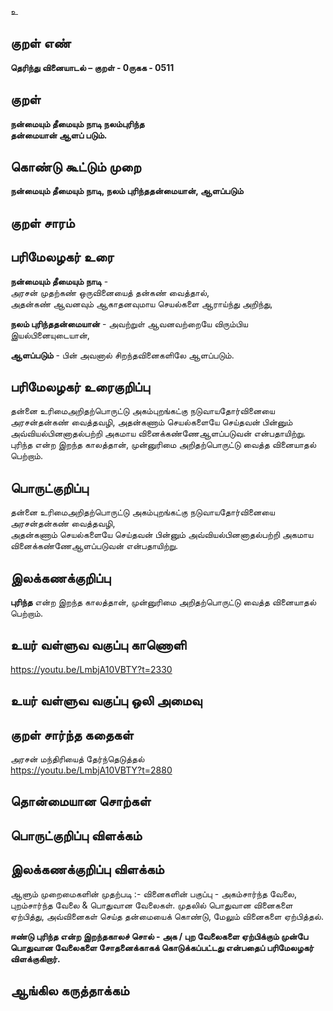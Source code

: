 உ

## குறள் எண் 

**தெரிந்து வினையாடல்  – குறள் - 0ருகக - 0511**  

## குறள் 

**நன்மையும் தீமையும் நாடி நலம்புரிந்த  
தன்மையான் ஆளப் படும்.**

## கொண்டு கூட்டும் முறை

**நன்மையும் தீமையும் நாடி, நலம் புரிந்ததன்மையான், ஆளப்படும்**

## குறள் சாரம் 


## பரிமேலழகர் உரை

**நன்மையும் தீமையும் நாடி** -  
அரசன் முதற்கண் ஒருவினையைத் தன்கண் வைத்தால்,  
அதன்கண் ஆவனவும் ஆகாதனவுமாய செயல்களை ஆராய்ந்து அறிந்து,  

**நலம் புரிந்ததன்மையான்** - அவற்றுள் ஆவனவற்றையே விரும்பிய இயல்பினையுடையான்,  

**ஆளப்படும்** - பின் அவனால் சிறந்தவினைகளிலே ஆளப்படும். 

## பரிமேலழகர் உரைகுறிப்பு   

தன்னை உரிமைஅறிதற்பொருட்டு அகம்புறங்கட்கு நடுவாயதோர்வினையை அரசன்தன்கண் வைத்தவழி, அதன்கணாம் செயல்களையே செய்தவன் பின்னும் அவ்வியல்பினனாதல்பற்றி அகமாய வினைக்கண்ணேஆளப்படுவன் என்பதாயிற்று.  
புரிந்த என்ற இறந்த காலத்தான், முன்னுரிமை அறிதற்பொருட்டு வைத்த வினையாதல் பெற்றாம்.    

## பொருட்குறிப்பு 

தன்னை உரிமைஅறிதற்பொருட்டு அகம்புறங்கட்கு நடுவாயதோர்வினையை அரசன்தன்கண் வைத்தவழி,  
அதன்கணாம் செயல்களையே செய்தவன் பின்னும் அவ்வியல்பினனாதல்பற்றி அகமாய வினைக்கண்ணேஆளப்படுவன் என்பதாயிற்று.  
 
## இலக்கணக்குறிப்பு  

**புரிந்த** என்ற இறந்த காலத்தான், முன்னுரிமை அறிதற்பொருட்டு வைத்த வினையாதல் பெற்றாம்.   

## உயர் வள்ளுவ வகுப்பு காணொளி

https://youtu.be/LmbjA10VBTY?t=2330

## உயர் வள்ளுவ வகுப்பு ஒலி அமைவு 

 
## குறள் சார்ந்த கதைகள் 

அரசன் மந்திரியைத் தேர்ந்தெடுத்தல்  
https://youtu.be/LmbjA10VBTY?t=2880

## தொன்மையான சொற்கள்


## பொருட்குறிப்பு விளக்கம்


## இலக்கணக்குறிப்பு விளக்கம்

ஆளும் முறைமைகளின் முதற்படி :- வினைகளின் பகுப்பு - அகம்சார்ந்த வேலை, புறம்சார்ந்த வேலை & பொதுவான வேலைகள். முதலில் பொதுவான வினைகளை ஏற்பித்து, அவ்வினைகள் செய்த தன்மையைக் கொண்டு, மேலும் வினைகளை ஏற்பித்தல்.  

**ஈண்டு புரிந்த என்ற இறந்தகாலச் சொல் - அக / புற வேலைகளை ஏற்பிக்கும் முன்பே பொதுவான வேலைகளை சோதனைக்காகக் கொடுக்கப்பட்டது என்பதைப் பரிமேலழகர் விளக்குகிறார்.**   

## ஆங்கில கருத்தாக்கம் 


